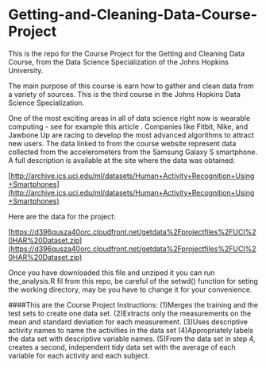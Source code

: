 Getting-and-Cleaning-Data-Course-Project
========================================

This is the repo for the Course Project for the  Getting and Cleaning Data Course, from the Data Science Specialization of the Johns Hopkins University.

The main purpose of this course is earn how to gather and clean data from a variety of sources.
This is the third course in the Johns Hopkins Data Science Specialization.

One of the most exciting areas in all of data science right now is wearable computing - see for example this article . Companies like Fitbit, Nike, and Jawbone Up are racing to develop the most advanced algorithms to attract new users. The data linked to from the course website represent data collected from the accelerometers from the Samsung Galaxy S smartphone. A full description is available at the site where the data was obtained:

[http://archive.ics.uci.edu/ml/datasets/Human+Activity+Recognition+Using+Smartphones](http://archive.ics.uci.edu/ml/datasets/Human+Activity+Recognition+Using+Smartphones)

Here are the data for the project: 

[https://d396qusza40orc.cloudfront.net/getdata%2Fprojectfiles%2FUCI%20HAR%20Dataset.zip](https://d396qusza40orc.cloudfront.net/getdata%2Fprojectfiles%2FUCI%20HAR%20Dataset.zip)


Once you have downloaded this file and unziped it you can run the_analysis.R fil from this repo, be careful of the setwd() function for seting the working directory, may be you have to change it for your convenience.


####This are the Course Project Instructions:
(1)Merges the training and the test sets to create one data set.
(2)Extracts only the measurements on the mean and standard deviation for each measurement. 
(3)Uses descriptive activity names to name the activities in the data set
(4)Appropriately labels the data set with descriptive variable names. 
(5)From the data set in step 4, creates a second, independent tidy data set with the average of each variable for each activity and each subject.

